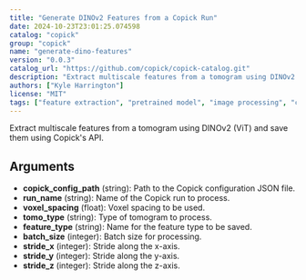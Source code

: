 ```yaml
---
title: "Generate DINOv2 Features from a Copick Run"
date: 2024-10-23T23:01:25.074598
catalog: "copick"
group: "copick"
name: "generate-dino-features"
version: "0.0.3"
catalog_url: "https://github.com/copick/copick-catalog.git"
description: "Extract multiscale features from a tomogram using DINOv2 (ViT) and save them using Copick's API."
authors: ["Kyle Harrington"]
license: "MIT"
tags: ["feature extraction", "pretrained model", "image processing", "cryoet", "tomogram"]
---
```


Extract multiscale features from a tomogram using DINOv2 (ViT) and save them using Copick's API.

## Arguments

- **copick_config_path** (string): Path to the Copick configuration JSON file.
- **run_name** (string): Name of the Copick run to process.
- **voxel_spacing** (float): Voxel spacing to be used.
- **tomo_type** (string): Type of tomogram to process.
- **feature_type** (string): Name for the feature type to be saved.
- **batch_size** (integer): Batch size for processing.
- **stride_x** (integer): Stride along the x-axis.
- **stride_y** (integer): Stride along the y-axis.
- **stride_z** (integer): Stride along the z-axis.

